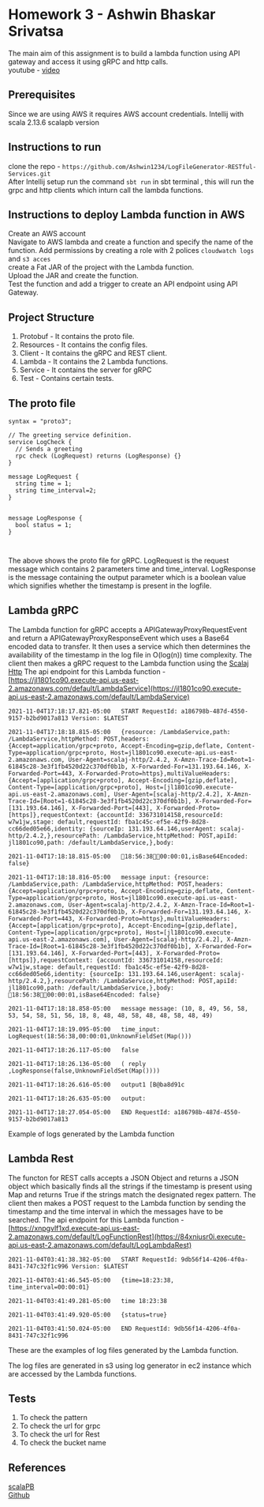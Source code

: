 # Homework 3 - Ashwin Bhaskar Srivatsa
The main aim of this assignment is to build a lambda function using API gateway and access it using gRPC and http calls. <br>
youtube - [video](https://www.youtube.com/watch?v=V07-cGly2AE)
## Prerequisites
Since we are using AWS it requires AWS account credentials.
Intellij with scala 2.13.6
scalapb version
## Instructions to run
clone the repo - ```https://github.com/Ashwin1234/LogFileGenerator-RESTful-Services.git``` <br>
After Intellij setup run the command ```sbt run``` in sbt terminal , this will run the grpc and http clients which inturn call the lambda functions.

## Instructions to deploy Lambda function in AWS

Create an AWS account <br>
Navigate to AWS lambda and create a function and specify the name of the function. Add permissions by creating a role with 2 polices ```cloudwatch logs ``` and ```s3 acces``` <br>
create a Fat JAR of the project with the Lambda function. <br>
Upload the JAR and create the function.<br>
Test the function and add a trigger to create an API endpoint using API Gateway.<br>


## Project Structure
1. Protobuf - It  contains the proto file. <br>
2. Resources - It contains the config files. <br>
3. Client - It contains the gRPC and REST client. <br>
4. Lambda - It contains the 2 Lambda functions. <br>
5. Service - It contains the server for gRPC <br>
6. Test - Contains certain tests. <br>

## The proto file 
```
syntax = "proto3";

// The greeting service definition.
service LogCheck {
  // Sends a greeting
  rpc check (LogRequest) returns (LogResponse) {}
}

message LogRequest {
  string time = 1;
  string time_interval=2;
}


message LogResponse {
  bool status = 1;
}



```
The above shows the proto file for gRPC. LogRequest is the request message which contains 2 parameters time and time_interval. LogResponse is the message containing the output parameter which is a boolean value which signifies whether the timestamp is present in the logfile. 
## Lambda gRPC

The Lambda function for gRPC accepts a APIGatewayProxyRequestEvent and return a APIGatewayProxyResponseEvent which uses a Base64 encoded data to transfer. It then uses a service which then determines the availability of the timestamp in the log file in O(log(n)) time complexity.
The client then makes a gRPC request to the Lambda function using the [Scalaj Http](https://github.com/scalaj/scalaj-http)
The api endpoint for this Lambda function - [https://jl1801co90.execute-api.us-east-2.amazonaws.com/default/LambdaService](https://jl1801co90.execute-api.us-east-2.amazonaws.com/default/LambdaService)
```
2021-11-04T17:18:17.821-05:00	START RequestId: a186798b-487d-4550-9157-b2bd9017a813 Version: $LATEST

2021-11-04T17:18:18.815-05:00	{resource: /LambdaService,path: /LambdaService,httpMethod: POST,headers: {Accept=application/grpc+proto, Accept-Encoding=gzip,deflate, Content-Type=application/grpc+proto, Host=jl1801co90.execute-api.us-east-2.amazonaws.com, User-Agent=scalaj-http/2.4.2, X-Amzn-Trace-Id=Root=1-61845c28-3e3f1fb4520d22c370df0b1b, X-Forwarded-For=131.193.64.146, X-Forwarded-Port=443, X-Forwarded-Proto=https},multiValueHeaders: {Accept=[application/grpc+proto], Accept-Encoding=[gzip,deflate], Content-Type=[application/grpc+proto], Host=[jl1801co90.execute-api.us-east-2.amazonaws.com], User-Agent=[scalaj-http/2.4.2], X-Amzn-Trace-Id=[Root=1-61845c28-3e3f1fb4520d22c370df0b1b], X-Forwarded-For=[131.193.64.146], X-Forwarded-Port=[443], X-Forwarded-Proto=[https]},requestContext: {accountId: 336731014158,resourceId: w7w1jw,stage: default,requestId: fba1c45c-ef5e-42f9-8d28-cc66ded05e66,identity: {sourceIp: 131.193.64.146,userAgent: scalaj-http/2.4.2,},resourcePath: /LambdaService,httpMethod: POST,apiId: jl1801co90,path: /default/LambdaService,},body:

2021-11-04T17:18:18.815-05:00	18:56:3800:00:01,isBase64Encoded: false}

2021-11-04T17:18:18.816-05:00	message input: {resource: /LambdaService,path: /LambdaService,httpMethod: POST,headers: {Accept=application/grpc+proto, Accept-Encoding=gzip,deflate, Content-Type=application/grpc+proto, Host=jl1801co90.execute-api.us-east-2.amazonaws.com, User-Agent=scalaj-http/2.4.2, X-Amzn-Trace-Id=Root=1-61845c28-3e3f1fb4520d22c370df0b1b, X-Forwarded-For=131.193.64.146, X-Forwarded-Port=443, X-Forwarded-Proto=https},multiValueHeaders: {Accept=[application/grpc+proto], Accept-Encoding=[gzip,deflate], Content-Type=[application/grpc+proto], Host=[jl1801co90.execute-api.us-east-2.amazonaws.com], User-Agent=[scalaj-http/2.4.2], X-Amzn-Trace-Id=[Root=1-61845c28-3e3f1fb4520d22c370df0b1b], X-Forwarded-For=[131.193.64.146], X-Forwarded-Port=[443], X-Forwarded-Proto=[https]},requestContext: {accountId: 336731014158,resourceId: w7w1jw,stage: default,requestId: fba1c45c-ef5e-42f9-8d28-cc66ded05e66,identity: {sourceIp: 131.193.64.146,userAgent: scalaj-http/2.4.2,},resourcePath: /LambdaService,httpMethod: POST,apiId: jl1801co90,path: /default/LambdaService,},body: 18:56:3800:00:01,isBase64Encoded: false}

2021-11-04T17:18:18.858-05:00	message message: (10, 8, 49, 56, 58, 53, 54, 58, 51, 56, 18, 8, 48, 48, 58, 48, 48, 58, 48, 49)

2021-11-04T17:18:19.095-05:00	time_input: LogRequest(18:56:38,00:00:01,UnknownFieldSet(Map()))

2021-11-04T17:18:26.117-05:00	false

2021-11-04T17:18:26.136-05:00	( reply ,LogResponse(false,UnknownFieldSet(Map())))

2021-11-04T17:18:26.616-05:00	output1 [B@ba8d91c

2021-11-04T17:18:26.635-05:00	output:

2021-11-04T17:18:27.054-05:00	END RequestId: a186798b-487d-4550-9157-b2bd9017a813
```
Example of logs generated by the Lambda function

## Lambda Rest
The functon for REST calls accepts a JSON Object and returns a JSON object which basically finds all the strings if the timestamp is present using Map and returns True if the strings match the designated regex pattern.
The client then makes a POST request to the Lambda function by sending the timestamp and the time interval in which the messages have to be searched.
The api endpoint for this Lambda function - [https://xnpgvlf1xd.execute-api.us-east-2.amazonaws.com/default/LogFunctionRest](https://84xniusr0i.execute-api.us-east-2.amazonaws.com/default/LogLambdaRest)

```
2021-11-04T03:41:38.382-05:00	START RequestId: 9db56f14-4206-4f0a-8431-747c32f1c996 Version: $LATEST

2021-11-04T03:41:46.545-05:00	{time=18:23:38, time_interval=00:00:01}

2021-11-04T03:41:49.281-05:00	time 18:23:38

2021-11-04T03:41:49.920-05:00	{status=true}

2021-11-04T03:41:50.024-05:00	END RequestId: 9db56f14-4206-4f0a-8431-747c32f1c996
```
These are the examples of log files generated by the Lambda function.

The log files are generated in s3 using log generator in ec2 instance which are accessed by the Lambda functions.
## Tests
1. To check the pattern <br>
2. To check the url for grpc <br>
3. To check the url for Rest <br>
4. To check the bucket name <br>

## References 
[scalaPB](https://scalapb.github.io/docs/grpc/) <br>
[Github](https://github.com/mayankrastogi/lambda-grpc-calculator)

